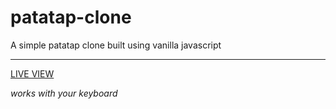 # patatap-clone
A simple patatap clone built using vanilla javascript
___
[LIVE VIEW](https://stopdaydreaming.github.io/patatap-clone/)

*works with your keyboard*
